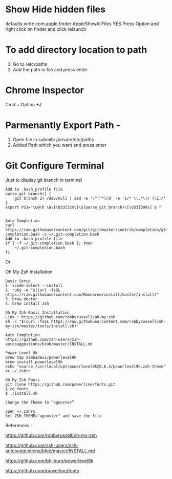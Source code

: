 # Show Hide hidden files
defaults write com.apple.finder AppleShowAllFiles YES
Press Option and right click on finder and click relaunch

# To add directory location to path
1. Go to /etc/paths
2. Add the path in file and press enter

# Chrome Inspector
Cmd + Option +J

# Parmenantly Export Path - 
1. Open file in submile /private/etc/paths
2. Added Path which you want and press enter

# Git Configure Terminal
Just to display git branch in terminal
```
Add to .bash_profile file
parse_git_branch() {
    git branch 2> /dev/null | sed -e '/^[^*]/d' -e 's/* \(.*\)/ (\1)/'
}
export PS1="\u@\h \W\[\033[32m\]\$(parse_git_branch)\[\033[00m\] $ "


Auto Completion
curl https://raw.githubusercontent.com/git/git/master/contrib/completion/git-completion.bash -o ~/.git-completion.bash
Add to .bash_profile file
if [ -f ~/.git-completion.bash ]; then
  . ~/.git-completion.bash
fi
```

Or

Oh My Zsh Installation
```
Basic Setup
1. xcode-select --install
2. ruby -e "$(curl -fsSL https://raw.githubusercontent.com/Homebrew/install/master/install)"
3. brew doctor
4. brew install zsh

Oh My Zsh Basic Installation
Link : https://github.com/robbyrussell/oh-my-zsh
sh -c "$(curl -fsSL https://raw.githubusercontent.com/robbyrussell/oh-my-zsh/master/tools/install.sh)"

Auto Completion
https://github.com/zsh-users/zsh-autosuggestions/blob/master/INSTALL.md

Power Level 9k
brew tap sambadevi/powerlevel9k
brew install powerlevel9k
echo "source /usr/local/opt/powerlevel9k@0.6.3/powerlevel9k.zsh-theme" >> ~/.zshrc

Oh My Zsh Fonts
git clone https://github.com/powerline/fonts.git
$ cd fonts
$ ./install.sh

Change the Theme to “agnoster”

open ~/.zshrc
Set ZSH_THEME="agnoster" and save the file
```

References :

https://github.com/robbyrussell/oh-my-zsh

https://github.com/zsh-users/zsh-autosuggestions/blob/master/INSTALL.md

https://github.com/bhilburn/powerlevel9k

https://github.com/powerline/fonts

